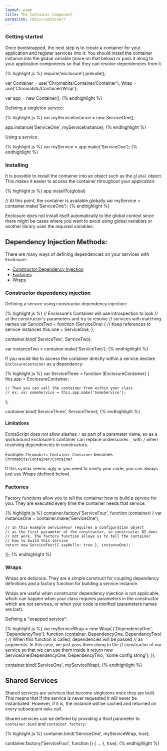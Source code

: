 ```yaml
---
layout: page
title: The Container Component
permalink: /docs/container/
---
```


### Getting started

Once bootstrapped, the next step is to create a container for your application and register services into it. You should install the container instance into the global variable (more on that below) or pass it along to your application components so that they can resolve dependencies from it.

{% highlight js %}
require('enclosure').prelude();

var Container = use('Chromabits/Container/Container'),
    Wrap = use('Chromabits/Container/Wrap');

var app = new Container();
{% endhighlight %}

Defining a singleton service:

{% highlight js %}
var myServiceInstance = new ServiceOne();

app.instance('ServiceOne', myServiceInstance);
{% endhighlight %}

Using a service:

{% highlight js %}
var myService = app.make('ServiceOne');
{% endhighlight %}

### Installing

It is possible to install the container into an object such as the `global` object. This makes it easier to access the container throughout your application:

{% highlight js %}
app.installTo(global)

// At this point, the container is available globally
var myService = container.make('ServiceOne');
{% endhighlight %}

Enclosure does not install itself automatically to the global context since there might be cases where you want to avoid using global variables or another library uses the required variables.

## Dependency Injection Methods:

There are many ways of defining dependencies on your services with Enclosure:

- [Constructor Dependency Injection](#constructor-dependency-injection)
- [Factories](#factories)
- [Wraps](#wraps)

### Constructor dependency injection

Defining a service using constructor dependency injection:

{% highlight js %}
// Enclosure's Container will use introspection to look
// at the constructor's parameters and try to resolve
// services with matching names
var ServiceTwo = function (ServiceOne) {
    // Keep references to service instances
    this.one = ServiceOne;
};

container.bind('ServiceTwo', ServiceTwo);

var instanceTwo = container.make('ServiceTwo');
{% endhighlight %}

If you would like to access the container directly within a service declare `EnclosureContainer` as a dependency:

{% highlight js %}
var ServiceThree = function (EnclosureContainer) {
    this.app = EnclosureContainer;
    
    // Then you can call the container from within your class
    // ex: var someService = this.app.make('SomeService');
};

container.bind('ServiceThree', ServiceThree);
{% endhighlight %}

#### Limitations

EcmaScript does not allow slashes `/` as part of a parameter name, so as a workaround Enclosure's container can replace underscores `_` with `/` when resolving dependencies in constructors.

Example: `Chromabits_Container_Container` becomes `Chromabits/Container/Container`

If this syntax seems ugly or you need to minify your code, you can always just use Wraps (defined below).

### Factories

Factory functions allow you to tell the container how to build a service for you. They are executed every time the container needs that service.

{% highlight js %}
container.factory('ServiceFour', function (container) {
    var instanceOne = container.make('ServiceOne');
    
    // In this example ServiceFour requires a configuration object
    // as the first parameter of the constructor, so constructor DI does
    // not work. The factory function allows us to tell the container
    // how to build this service
    return new ServiceFour({ sayHello: true }, instanceOne);
});
{% endhighlight %}

### Wraps

Wraps are delicious. They are a simple construct for coupling dependency definitions and a factory function for building a service instance.

Wraps are useful when constructor dependency injection is not applicable, which can happen when your class requires parameters in the constructor which are not services, or when your code is minified (parameters names are lost).

Defining a "wrapped service":

{% highlight js %}
var myServiceWrap = new Wrap(
    ['DependencyOne', 'DependencyTwo'], 
    function (container, DependencyOne, DependencyTwo) {
        // When this function is called, dependencies will be passed
        // as arguments. In this case, we just pass them along to the
        // constructor of our service so that we can use them inside it
        return new ServiceOne(DependencyOne, DependencyTwo, 'some config string');
});

container.bind('ServiceOne', myServiceWrap);
{% endhighlight %}

## Shared Services

Shared services are services that become singletons once they are built. This means that if the service is never requested it will never be instantiated. However, if it is, the instance will be cached and returned on every subsequent `make` call. 

Shared services can be defined by providing a third parameter to `container.bind` and `container.factory`:

{% highlight js %}
container.bind('ServiceOne', myServiceWrap, true);

container.factory('ServiceFour', function () { ... }, true);
{% endhighlight %}
